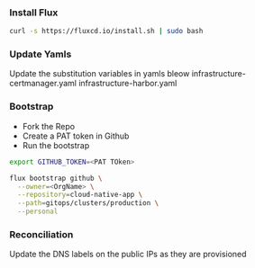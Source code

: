 
### Install Flux

```bash
curl -s https://fluxcd.io/install.sh | sudo bash
```

### Update Yamls
Update the substitution variables in yamls bleow
infrastructure-certmanager.yaml
infrastructure-harbor.yaml

### Bootstrap
- Fork the Repo
- Create a PAT token in Github
- Run the bootstrap

```bash
export GITHUB_TOKEN=<PAT TOken>

flux bootstrap github \
  --owner=<OrgName> \
  --repository=cloud-native-app \
  --path=gitops/clusters/production \
  --personal
```

### Reconciliation

Update the DNS labels on the public IPs as they are provisioned
